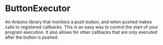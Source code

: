 # ButtonExecutor
An Arduino library that monitors a push button, and when pushed makes calls to registered callbacks. This is an easy way to control the start of  your program execution. It also allows for other callbacks that are only executed after the button is pushed.
